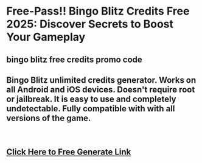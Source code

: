 # Free-Pass!! Bingo Blitz Credits Free 2025: Discover Secrets to Boost Your Gameplay
<div class="markdown-heading" dir="auto">
<h2 dir="auto" tabindex="-1">bingo blitz free credits promo code</h2>
<h2 dir="auto" tabindex="-1">Bingo Blitz unlimited credits generator. Works on all Android and iOS devices. Doesn't require root or jailbreak. It is easy to use and completely undetectable. Fully compatible with with all versions of the game.</h2>
&nbsp;

</div>
<div class="markdown-heading" dir="auto">
<h2 class="heading-element" dir="auto" tabindex="-1"><a href="https://getfreelink.pro/BingoBlitz/"><strong>Click Here to Free Generate Link</strong></a></h2>
</div>
